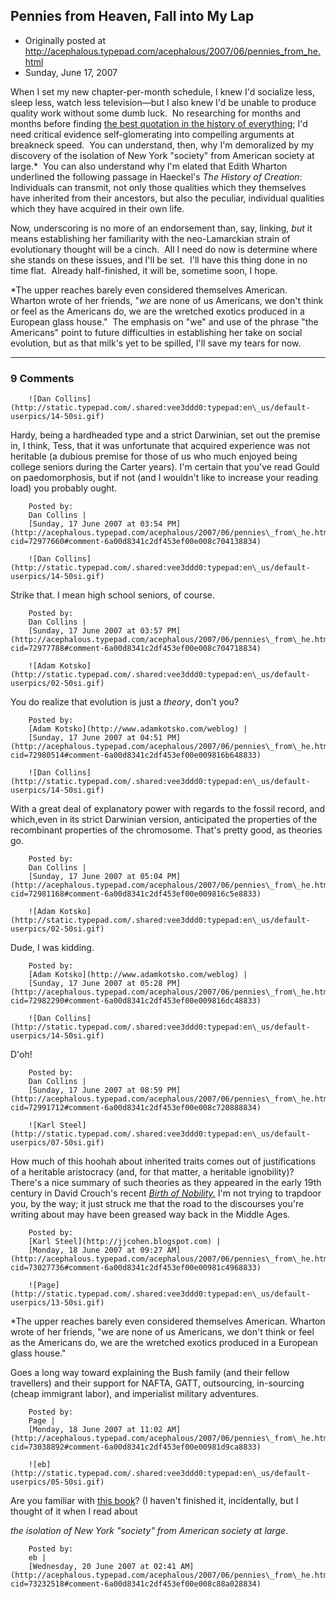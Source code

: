 ## Pennies from Heaven, Fall into My Lap

 * Originally posted at http://acephalous.typepad.com/acephalous/2007/06/pennies_from_he.html
 * Sunday, June 17, 2007



When I set my new chapter-per-month schedule, I knew I'd socialize less, sleep less, watch less television—but I also knew I'd be unable to produce quality work without some dumb luck.  No researching for months and months before finding [the best quotation in the history of everything](http://acephalous.typepad.com/acephalous/2006/03/the\_best\_quotat.html); I'd need critical evidence self-glomerating into compelling arguments at breakneck speed.  You can understand, then, why I'm demoralized by my discovery of the isolation of New York "society" from American society at large.\*  You can also understand why I'm elated that Edith Wharton underlined the following passage in Haeckel's _The History of Creation_:
Individuals can transmit, not only those qualities which they themselves have inherited from their ancestors, but also the peculiar, individual qualities which they have acquired in their own life.

Now, underscoring is no more of an endorsement than, say, linking, _but_ it means establishing her familiarity with the neo-Lamarckian strain of evolutionary thought will be a cinch.  All I need do now is determine where she stands on these issues, and I'll be set.  I'll have this thing done in no time flat.  Already half-finished, it will be, sometime soon, I hope.

\*The upper reaches barely even considered themselves American.  Wharton wrote of her friends, "_we_ are none of us Americans, we don't think or feel as the Americans do, we are the wretched exotics produced in a European glass house."  The emphasis on "we" and use of the phrase "the Americans" point to future difficulties in establishing her take on social evolution, but as that milk's yet to be spilled, I'll save my tears for now.

		

* * *

### 9 Comments 

		

                
[]()

	

		![Dan Collins](http://static.typepad.com/.shared:vee3ddd0:typepad:en\_us/default-userpics/14-50si.gif)
	

	

		

Hardy, being a hardheaded type and a strict Darwinian, set out the premise in, I think, Tess, that it was unfortunate that acquired experience was not heritable (a dubious premise for those of us who much enjoyed being college seniors during the Carter years).  I'm certain that you've read Gould on paedomorphosis, but if not (and I wouldn't like to increase your reading load) you probably ought.

	

		Posted by:
		Dan Collins |
		[Sunday, 17 June 2007 at 03:54 PM](http://acephalous.typepad.com/acephalous/2007/06/pennies\_from\_he.html?cid=72977660#comment-6a00d8341c2df453ef00e008c704138834)

[]()

	

		![Dan Collins](http://static.typepad.com/.shared:vee3ddd0:typepad:en\_us/default-userpics/14-50si.gif)
	

	

		

Strike that.  I mean high school seniors, of course.

	

		Posted by:
		Dan Collins |
		[Sunday, 17 June 2007 at 03:57 PM](http://acephalous.typepad.com/acephalous/2007/06/pennies\_from\_he.html?cid=72977788#comment-6a00d8341c2df453ef00e008c704718834)

[]()

	

		![Adam Kotsko](http://static.typepad.com/.shared:vee3ddd0:typepad:en\_us/default-userpics/02-50si.gif)
	

	

		

You do realize that evolution is just a _theory_, don't you?

	

		Posted by:
		[Adam Kotsko](http://www.adamkotsko.com/weblog) |
		[Sunday, 17 June 2007 at 04:51 PM](http://acephalous.typepad.com/acephalous/2007/06/pennies\_from\_he.html?cid=72980514#comment-6a00d8341c2df453ef00e009816b648833)

[]()

	

		![Dan Collins](http://static.typepad.com/.shared:vee3ddd0:typepad:en\_us/default-userpics/14-50si.gif)
	

	

		

With a great deal of explanatory power with regards to the fossil record, and which,even in its strict Darwinian version, anticipated the properties of the recombinant properties of the chromosome.  That's pretty good, as theories go.

	

		Posted by:
		Dan Collins |
		[Sunday, 17 June 2007 at 05:04 PM](http://acephalous.typepad.com/acephalous/2007/06/pennies\_from\_he.html?cid=72981168#comment-6a00d8341c2df453ef00e009816c5e8833)

[]()

	

		![Adam Kotsko](http://static.typepad.com/.shared:vee3ddd0:typepad:en\_us/default-userpics/02-50si.gif)
	

	

		

Dude, I was kidding.

	

		Posted by:
		[Adam Kotsko](http://www.adamkotsko.com/weblog) |
		[Sunday, 17 June 2007 at 05:28 PM](http://acephalous.typepad.com/acephalous/2007/06/pennies\_from\_he.html?cid=72982290#comment-6a00d8341c2df453ef00e009816dc48833)

[]()

	

		![Dan Collins](http://static.typepad.com/.shared:vee3ddd0:typepad:en\_us/default-userpics/14-50si.gif)
	

	

		

D'oh!

	

		Posted by:
		Dan Collins |
		[Sunday, 17 June 2007 at 08:59 PM](http://acephalous.typepad.com/acephalous/2007/06/pennies\_from\_he.html?cid=72991712#comment-6a00d8341c2df453ef00e008c720888834)

[]()

	

		![Karl Steel](http://static.typepad.com/.shared:vee3ddd0:typepad:en\_us/default-userpics/07-50si.gif)
	

	

		

How much of this hoohah about inherited traits comes out of justifications of a heritable aristocracy (and, for that matter, a heritable ignobility)? There's a nice summary of such theories as they appeared in the early 19th century in David Crouch's recent [_Birth of Nobility._](http://books.google.com/books?id=2DXeAAAACAAJ&dq=intitle:aristocracy+inauthor:crouch) I'm not trying to trapdoor you, by the way; it just struck me that the road to the discourses you're writing about may have been greased way back in the Middle Ages.

	

		Posted by:
		[Karl Steel](http://jjcohen.blogspot.com) |
		[Monday, 18 June 2007 at 09:27 AM](http://acephalous.typepad.com/acephalous/2007/06/pennies\_from\_he.html?cid=73027736#comment-6a00d8341c2df453ef00e00981c4968833)

[]()

	

		![Page](http://static.typepad.com/.shared:vee3ddd0:typepad:en\_us/default-userpics/13-50si.gif)
	

	

		

\*The upper reaches barely even considered themselves American.  Wharton wrote of her friends, "we are none of us Americans, we don't think or feel as the Americans do, we are the wretched exotics produced in a European glass house." 

Goes a long way toward explaining the Bush family (and their fellow travellers) and their support for NAFTA, GATT, outsourcing, in-sourcing (cheap immigrant labor), and imperialist military adventures.

	

		Posted by:
		Page |
		[Monday, 18 June 2007 at 11:02 AM](http://acephalous.typepad.com/acephalous/2007/06/pennies\_from\_he.html?cid=73038892#comment-6a00d8341c2df453ef00e00981d9ca8833)

[]()

	

		![eb](http://static.typepad.com/.shared:vee3ddd0:typepad:en\_us/default-userpics/05-50si.gif)
	

	

		

Are you familiar with [this book](http://www.cambridge.org/us/catalogue/catalogue.asp?isbn=0521790395)? (I haven't finished it, incidentally, but I thought of it when I read about

_the isolation of New York "society" from American society at large_.

	

		Posted by:
		eb |
		[Wednesday, 20 June 2007 at 02:41 AM](http://acephalous.typepad.com/acephalous/2007/06/pennies\_from\_he.html?cid=73232518#comment-6a00d8341c2df453ef00e008c88a028834)

		

        
